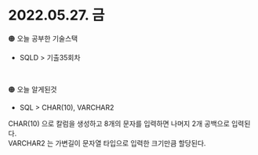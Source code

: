 
# 2022.05.27. 금

🟠 오늘 공부한 기술스택

- SQLD > 기출35회차
<br>

🟠 오늘 알게된것

- SQL >  CHAR(10), VARCHAR2

CHAR(10) 으로 칼럼을 생성하고 8개의 문자를 입력하면 나머지 2개 공백으로 입력된다.  
VARCHAR2 는 가변길이 문자열 타입으로 입력한 크기만큼 할당된다.

